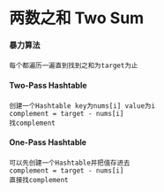 # 两数之和 Two Sum
#### 暴力算法
    每个都遍历一遍直到找到之和为target为止
#### Two-Pass Hashtable
    创建一个Hashtable key为nums[i] value为i
    complement = target - nums[i]
    找complement
#### One-Pass Hashtable
    可以先创建一个Hashtable并把值存进去
    complement = target - nums[i]
    直接找complement
